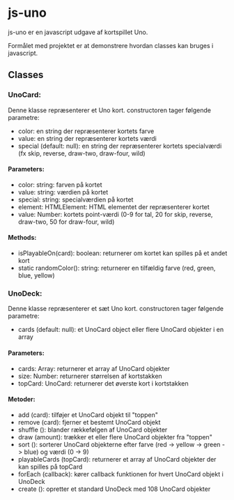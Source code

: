 # js-uno

js-uno er en javascript udgave af kortspillet Uno.

Formålet med projektet er at demonstrere hvordan classes kan bruges i javascript.

## Classes
### UnoCard:
Denne klasse repræsenterer et Uno kort. constructoren tager følgende parametre:
* color: en string der repræsenterer kortets farve
* value: en string der repræsenterer kortets værdi
* special (default: null): en string der repræsenterer kortets specialværdi (fx skip, reverse, draw-two, draw-four, wild)

#### Parameters:
* color: string: farven på kortet
* value: string: værdien på kortet
* special: string: specialværdien på kortet
* element: HTMLElement: HTML elementet der repræsenterer kortet
* value: Number: kortets point-værdi (0-9 for tal, 20 for skip, reverse, draw-two, 50 for draw-four, wild)

#### Methods:
* isPlayableOn(card): boolean: returnerer om kortet kan spilles på et andet kort
* static randomColor(): string: returnerer en tilfældig farve (red, green, blue, yellow)


### UnoDeck:
Denne klasse repræsenterer et sæt Uno kort. constructoren tager følgende parametre:
* cards (default: null): et UnoCard object eller flere UnoCard objekter i en array

#### Parameters:
* cards: Array: returnerer et array af UnoCard objekter
* size: Number: returnerer størrelsen af kortstakken
* topCard: UnoCard: returnerer det øverste kort i kortstakken

#### Metoder:
* add (card): tilføjer et UnoCard objekt til "toppen"
* remove (card): fjerner et bestemt UnoCard objekt
* shuffle (): blander rækkefølgen af UnoCard objekter
* draw (amount): trækker et eller flere UnoCard objekter fra "toppen"
* sort (): sorterer UnoCard objekterne efter farve (red -> yellow -> green -> blue) og værdi (0 -> 9)
* playableCards (topCard): returnerer et array af UnoCard objekter der kan spilles på topCard
* forEach (callback): kører callback funktionen for hvert UnoCard objekt i UnoDeck
* create (): opretter et standard UnoDeck med 108 UnoCard objekter


